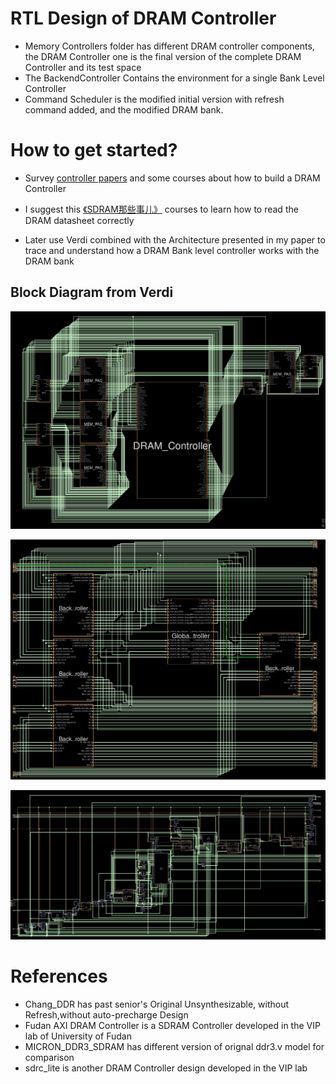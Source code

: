 # RTL Design of DRAM Controller
- Memory Controllers folder has different DRAM controller components, the DRAM Controller one is the final version of the complete DRAM Controller and its test space
- The BackendController Contains the environment for a single Bank Level Controller
- Command Scheduler is the modified initial version with refresh command added, and the modified DRAM bank.

# How to get started?
- Survey [controller papers](https://drive.google.com/drive/u/0/folders/1yFMNl62fPAiir_vTnNnlBEVAEfrNsxpg) and some courses about how to build a DRAM Controller

- I suggest this [《SDRAM那些事儿》](https://www.youtube.com/watch?v=psaZpA8ZOZk&list=PLwQKrgJyAz7dy8qAdfTehBJcbJXuC4JgX&ab_channel=xiadaogu) courses to learn how to read the DRAM datasheet correctly

- Later use Verdi combined with the Architecture presented in my paper to trace and understand how a DRAM Bank level controller works with the DRAM bank

## Block Diagram from Verdi 

![alt text](image-2.png)

![alt text](image.png)

![alt text](image-3.png)

# References
- Chang_DDR has past senior's Original Unsynthesizable, without Refresh,without auto-precharge Design
- Fudan AXI DRAM Controller is a SDRAM Controller developed in the VIP lab of University of Fudan
- MICRON_DDR3_SDRAM has different version of orignal ddr3.v model for comparison
- sdrc_lite is another DRAM Controller design developed in the VIP lab